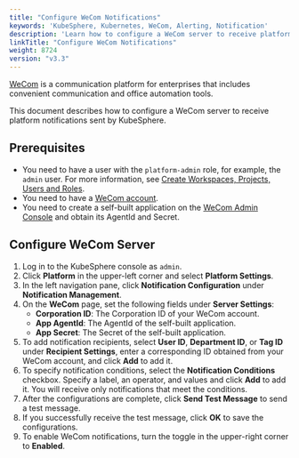 ```yaml
---
title: "Configure WeCom Notifications"
keywords: 'KubeSphere, Kubernetes, WeCom, Alerting, Notification'
description: 'Learn how to configure a WeCom server to receive platform notifications sent by KubeSphere.'
linkTitle: "Configure WeCom Notifications"
weight: 8724
version: "v3.3"
---
```


[WeCom](https://work.weixin.qq.com/) is a communication platform for enterprises that includes convenient communication and office automation tools.

This document describes how to configure a WeCom server to receive platform notifications sent by KubeSphere.

## Prerequisites

- You need to have a user with the `platform-admin` role, for example, the `admin` user. For more information, see [Create Workspaces, Projects, Users and Roles](../../../../quick-start/create-workspace-and-project/).
- You need to have a [WeCom account](https://work.weixin.qq.com/wework_admin/register_wx?from=myhome).
- You need to create a self-built application on the [WeCom Admin Console](https://work.weixin.qq.com/wework_admin/loginpage_wx) and obtain its AgentId and Secret. 

## Configure WeCom Server

1. Log in to the KubeSphere console as `admin`.
2. Click **Platform** in the upper-left corner and select **Platform Settings**.
3. In the left navigation pane, click **Notification Configuration** under **Notification Management**.
4. On the **WeCom** page, set the following fields under **Server Settings**:
   - **Corporation ID**: The Corporation ID of your WeCom account.
   - **App AgentId**: The AgentId of the self-built application.
   - **App Secret**: The Secret of the self-built application.
5. To add notification recipients, select **User ID**, **Department ID**, or **Tag ID** under **Recipient Settings**, enter a corresponding ID obtained from your WeCom account, and click **Add** to add it.
6. To specify notification conditions, select the **Notification Conditions** checkbox. Specify a label, an operator, and values and click **Add** to add it. You will receive only notifications that meet the conditions.
7. After the configurations are complete, click **Send Test Message** to send a test message.
8. If you successfully receive the test message, click **OK** to save the configurations.
9. To enable WeCom notifications, turn the toggle in the upper-right corner to **Enabled**.

